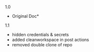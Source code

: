 1.0
* Original Doc*

1.1
- hidden credentials & secrets
- added cleanworkspace in post actions
- removed double clone of repo

